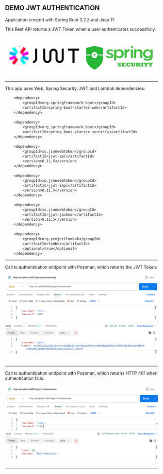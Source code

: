 DEMO JWT AUTHENTICATION
--------------------------------------------------------------------------------------------------------------------

Application created with Spring Boot 3.2.3 and Java 17.

This Rest API returns a JWT Token when a user authenticates successfully.

![ScreenshotSpringAndJWT](screenshots/spring-and-jwt.png)

--------------------------------------------------------------------------------------------------------------------

This app uses Web, Spring Security, JWT and Lombok dependencies:

```
    <dependency>
        <groupId>org.springframework.boot</groupId>
        <artifactId>spring-boot-starter-web</artifactId>
    </dependency>

    <dependency>
        <groupId>org.springframework.boot</groupId>
        <artifactId>spring-boot-starter-security</artifactId>
    </dependency>

    <dependency>
        <groupId>io.jsonwebtoken</groupId>
        <artifactId>jjwt-api</artifactId>
        <version>0.11.5</version>
    </dependency>

    <dependency>
        <groupId>io.jsonwebtoken</groupId>
        <artifactId>jjwt-impl</artifactId>
        <version>0.11.5</version>
    </dependency>

    <dependency>
        <groupId>io.jsonwebtoken</groupId>
        <artifactId>jjwt-jackson</artifactId>
        <version>0.11.5</version>
    </dependency>
    
    <dependency>
        <groupId>org.projectlombok</groupId>
        <artifactId>lombok</artifactId>
        <optional>true</optional>
    </dependency>		

```


--------------------------------------------------------------------------------------------------------------------

Call to authentication endpoint with Postman, which returns the JWT Token:

![ScreenshotPostmanAuthenticationEndpoint](screenshots/authentication_endpoint.png)

--------------------------------------------------------------------------------------------------------------------

Call to authentication endpoint with Postman, which returns HTTP 401 when authentication fails:

![ScreenshotPostmanAuthenticationEndpoint](screenshots/bad_credentials.png)


--------------------------------------------------------------------------------------------------------------------
